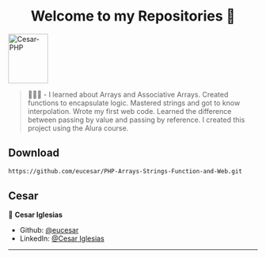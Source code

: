 <h1 align="center">Welcome to my Repositories 🤝</h1>
<p>
   <img align="center" alt="Cesar-PHP" height="100" width="80" src="https://cdn.jsdelivr.net/gh/devicons/devicon/icons/php/php-original.svg">
</p>

> 🌱👨‍💻 - I learned about Arrays and Associative Arrays. Created functions to encapsulate logic. Mastered strings and got to know interpolation. Wrote my first web code. Learned the difference between passing by value and passing by reference. I created this project using the Alura course.


## Download

```sh
https://github.com/eucesar/PHP-Arrays-Strings-Function-and-Web.git
```

## Cesar

👤 **Cesar Iglesias**

* Github: [@eucesar](https://github.com/eucesar)
* LinkedIn: [@Cesar Iglesias](https://www.linkedin.com/in/cesar-iglesias-tecnologia/)

***
